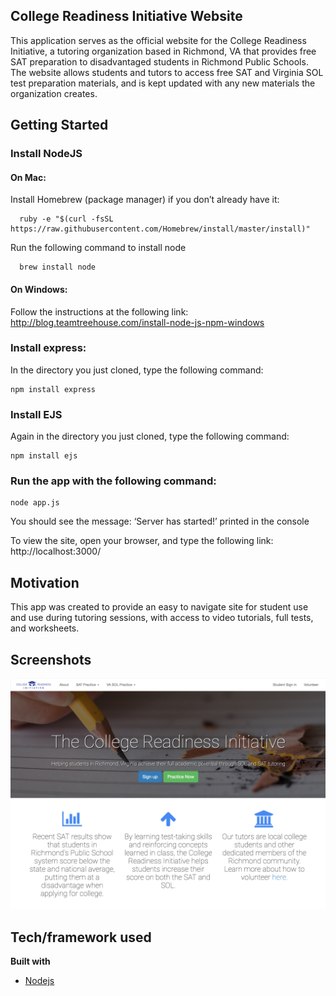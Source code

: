 ## College Readiness Initiative Website
This application serves as the official website for the College Readiness Initiative, a tutoring organization based in Richmond, VA that provides 
free SAT preparation to disadvantaged students in Richmond Public Schools. The website allows students and tutors to access free SAT and Virginia 
SOL test preparation materials, and is kept updated with any new materials the organization creates.

## Getting Started

### Install NodeJS

  #### On Mac:
  Install Homebrew (package manager) if you don’t already have it:
    
      ruby -e "$(curl -fsSL https://raw.githubusercontent.com/Homebrew/install/master/install)"

   
  Run the following command to install node

      brew install node

      
  #### On Windows:
  Follow the instructions at the following link: http://blog.teamtreehouse.com/install-node-js-npm-windows

### Install express:

  In the directory you just cloned, type the following command:

    npm install express

    
### Install EJS

  Again in the directory you just cloned, type the following command:

    npm install ejs


### Run the app with the following command: 

    node app.js 


You should see the message: ‘Server has started!’ printed in the console

To view the site, open your browser, and type the following link: http://localhost:3000/


## Motivation
This app was created to provide an easy to navigate site for student use and use during tutoring sessions, with access to video tutorials, full tests, and 
worksheets.

## Screenshots
![Alt text](/images/Screenshot.png)

## Tech/framework used
<b>Built with</b>
- [Nodejs](https://nodejs.org/en/)


